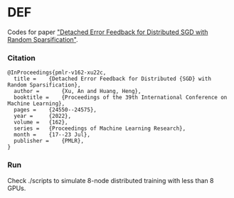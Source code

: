 # DEF
Codes for paper ["Detached Error Feedback for Distributed SGD with Random Sparsification"](https://proceedings.mlr.press/v162/xu22c.html).

### Citation
```
@InProceedings{pmlr-v162-xu22c,
  title = 	 {Detached Error Feedback for Distributed {SGD} with Random Sparsification},
  author =       {Xu, An and Huang, Heng},
  booktitle = 	 {Proceedings of the 39th International Conference on Machine Learning},
  pages = 	 {24550--24575},
  year = 	 {2022},
  volume = 	 {162},
  series = 	 {Proceedings of Machine Learning Research},
  month = 	 {17--23 Jul},
  publisher =    {PMLR},
}
```

### Run
Check ./scripts to simulate 8-node distributed training with less than 8 GPUs.
